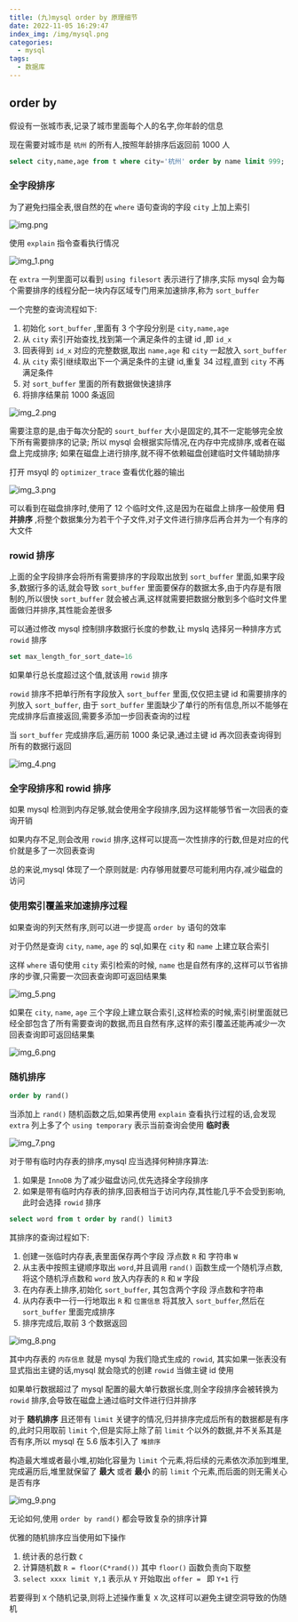 ```yaml
---
title: (九)mysql order by 原理细节
date: 2022-11-05 16:29:47
index_img: /img/mysql.png
categories:
  - mysql
tags:
  - 数据库
---
```


## order by

假设有一张城市表,记录了城市里面每个人的名字,你年龄的信息

现在需要对城市是 `杭州` 的所有人,按照年龄排序后返回前 1000 人

```sql
select city,name,age from t where city='杭州' order by name limit 999;
```

### 全字段排序

为了避免扫描全表,很自然的在 `where` 语句查询的字段 `city` 上加上索引

![img.png](https://tva1.sinaimg.cn/large/008vK57jgy1h7ugsbrl2wj30th0fbjuw.jpg)

使用 `explain` 指令查看执行情况

![img_1.png](https://tva1.sinaimg.cn/large/008vK57jgy1h7ugsiczttj31bh041jxx.jpg)

在 `extra` 一列里面可以看到 `using filesort` 表示进行了排序,实际 mysql 会为每个需要排序的线程分配一块内存区域专门用来加速排序,称为 `sort_buffer`

一个完整的查询流程如下:
1. 初始化 `sort_buffer` ,里面有 3 个字段分别是 `city,name,age` 
2. 从 `city` 索引开始查找,找到第一个满足条件的主键 id ,即 `id_x`
3. 回表得到 `id_x` 对应的完整数据,取出 `name,age` 和 `city` 一起放入 `sort_buffer`
4. 从 `city` 索引继续取出下一个满足条件的主键 id,重复 34 过程,直到 `city` 不再满足条件
5. 对 `sort_buffer` 里面的所有数据做快速排序
6. 将排序结果前 1000 条返回

![img_2.png](https://tva1.sinaimg.cn/large/008vK57jgy1h7ugsnhzo9j30m60gbtd4.jpg)

需要注意的是,由于每次分配的 `sourt_buffer` 大小是固定的,其不一定能够完全放下所有需要排序的记录; 所以 mysql 会根据实际情况,在内存中完成排序,或者在磁盘上完成排序; 如果在磁盘上进行排序,就不得不依赖磁盘创建临时文件辅助排序

打开 msyql 的 `optimizer_trace` 查看优化器的输出

![img_3.png](https://tva1.sinaimg.cn/large/008vK57jgy1h7ugt1fzvoj30mt05twgy.jpg)

可以看到在磁盘排序时,使用了 12 个临时文件,这是因为在磁盘上排序一般使用 **归并排序** ,将整个数据集分为若干个子文件,对子文件进行排序后再合并为一个有序的大文件

### rowid 排序

上面的全字段排序会将所有需要排序的字段取出放到 `sort_buffer` 里面,如果字段多,数据行多的话,就会导致 `sort_buffer` 里面要保存的数据太多,由于内存是有限制的,所以很快 `sort_buffer` 就会被占满,这样就需要把数据分散到多个临时文件里面做归并排序,其性能会差很多

可以通过修改 mysql 控制排序数据行长度的参数,让 myslq 选择另一种排序方式 `rowid` 排序

```sql
set max_length_for_sort_date=16
```

如果单行总长度超过这个值,就该用 `rowid` 排序

`rowid` 排序不把单行所有字段放入 `sort_buffer` 里面,仅仅把主键 id 和需要排序的列放入 `sort_buffer`, 由于 `sort_buffer` 里面缺少了单行的所有信息,所以不能够在完成排序后直接返回,需要多添加一步回表查询的过程

当 `sort_buffer` 完成排序后,遍历前 1000 条记录,通过主键 id 再次回表查询得到所有的数据行返回

![img_4.png](https://tva1.sinaimg.cn/large/008vK57jgy1h7ugst18g8j30n10hhtf6.jpg)

### 全字段排序和 rowid 排序

如果 mysql 检测到内存足够,就会使用全字段排序,因为这样能够节省一次回表的查询开销

如果内存不足,则会改用 `rowid` 排序,这样可以提高一次性排序的行数,但是对应的代价就是多了一次回表查询

总的来说,mysql 体现了一个原则就是: 内存够用就要尽可能利用内存,减少磁盘的访问

### 使用索引覆盖来加速排序过程

如果查询的列天然有序,则可以进一步提高 `order by` 语句的效率

对于仍然是查询 `city`, `name`, `age` 的 sql,如果在 `city` 和 `name` 上建立联合索引

这样 `where` 语句使用 `city` 索引检索的时候, `name` 也是自然有序的,这样可以节省排序的步骤,只需要一次回表查询即可返回结果集

![img_5.png](https://tva1.sinaimg.cn/large/008vK57jgy1h7ugt8teb7j30lq08xacf.jpg)

如果在 `city`, `name`, `age` 三个字段上建立联合索引,这样检索的时候,索引树里面就已经全部包含了所有需要查询的数据,而且自然有序,这样的索引覆盖还能再减少一次回表查询即可返回结果集

![img_6.png](https://tva1.sinaimg.cn/large/008vK57jgy1h7ugtf3quvj30he09cmyt.jpg)


### 随机排序

```sql
order by rand()
```

当添加上 `rand()` 随机函数之后,如果再使用 `explain` 查看执行过程的话,会发现 `extra` 列上多了个 `using temporary` 表示当前查询会使用 **临时表**

![img_7.png](https://tva1.sinaimg.cn/large/008vK57jgy1h7uhsdqh5nj307w01yq3k.jpg)

对于带有临时内存表的排序,mysql 应当选择何种排序算法:
1. 如果是 `InnoDB` 为了减少磁盘访问,优先选择全字段排序
2. 如果是带有临时内存表的排序,回表相当于访问内存,其性能几乎不会受到影响,此时会选择 `rowid` 排序

```sql
select word from t order by rand() limit3
```
其排序的查询过程如下:
1. 创建一张临时内存表,表里面保存两个字段 浮点数 `R` 和 字符串 `W`
2. 从主表中按照主键顺序取出 `word`,并且调用 `rand()` 函数生成一个随机浮点数,将这个随机浮点数和 `word` 放入内存表的 `R` 和 `W` 字段
3. 在内存表上排序,初始化 `sort_buffer`, 其包含两个字段 浮点数和字符串
4. 从内存表中一行一行地取出 `R` 和 `位置信息` 将其放入 `sort_buffer`,然后在 `sort_buffer` 里面完成排序
5. 排序完成后,取前 3 个数据返回

![img_8.png](https://tva1.sinaimg.cn/large/008vK57jgy1h7uhskxbg6j30o30hrjvf.jpg)

其中内存表的 `内存信息` 就是 mysql 为我们隐式生成的 `rowid`, 其实如果一张表没有显式指出主键的话,mysql 就会隐式的创建 `rowid` 当做主键 id 使用

如果单行数据超过了 mysql 配置的最大单行数据长度,则全字段排序会被转换为 `rowid` 排序,会导致在磁盘上通过临时文件进行归并排序

对于 **随机排序** 且还带有 `limit` 关键字的情况,归并排序完成后所有的数据都是有序的,此时只用取前 `limit` 个,但是实际上除了前 `limit` 个以外的数据,并不关系其是否有序,所以 mysql 在 5.6 版本引入了 `堆排序` 

构造最大堆或者最小堆,初始化容量为 `limit` 个元素,将后续的元素依次添加到堆里,完成遍历后,堆里就保留了 **最大** 或者 **最小** 的前 `limit` 个元素,而后面的则无需关心是否有序

![img_9.png](https://tva1.sinaimg.cn/large/008vK57jgy1h7uhsquhy8j30o00dqagy.jpg)

无论如何,使用 `order by rand()` 都会导致复杂的排序计算

优雅的随机排序应当使用如下操作

1. 统计表的总行数 `C`
2. 计算随机数 `R = floor(C*rand())` 其中 `floor()` 函数负责向下取整
3. `select xxxx limit Y,1` 表示从 `Y` 开始取出 `offer = ` 即 `Y+1` 行

若要得到 `X` 个随机记录,则将上述操作重复 `X` 次,这样可以避免主键空洞导致的伪随机